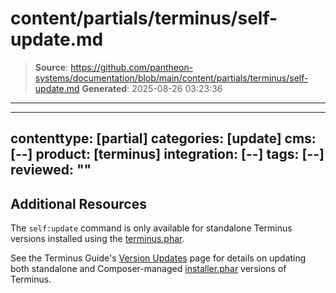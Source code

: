 # content/partials/terminus/self-update.md

> **Source**: https://github.com/pantheon-systems/documentation/blob/main/content/partials/terminus/self-update.md
> **Generated**: 2025-08-26 03:23:36

---

---
contenttype: [partial]
categories: [update]
cms: [--]
product: [terminus]
integration: [--]
tags: [--]
reviewed: ""
---

## Additional Resources

The `self:update` command is only available for standalone Terminus versions installed using the [terminus.phar](/terminus/install#standalone-terminus-phar).

See the Terminus Guide's [Version Updates](/terminus/updates) page for details on updating both standalone and Composer-managed [installer.phar](/terminus/install#terminus-installer-phar) versions of Terminus.
